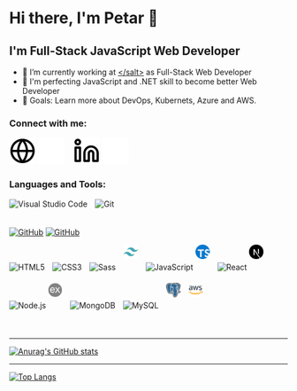 # Hi there, I'm Petar 👋

## I'm Full-Stack JavaScript Web Developer

- 🌱 I’m currently working at [\</salt>](https://www.salt.dev/) as Full-Stack Web Developer
- 👯 I'm perfecting JavaScript and .NET skill to become better Web Developer
- 🥅 Goals: Learn more about DevOps, Kubernets, Azure and AWS.

### Connect with me:

[![website](./img/globe-light.svg)](https://www.petar.no/#gh-light-mode-only)
[![website](./img/globe-dark.svg)](https://www.petar.no/#gh-dark-mode-only)
&nbsp;&nbsp;
[![website](./img/linkedin-light.svg)](https://www.linkedin.com/in/petarj/#gh-light-mode-only)
[![website](./img/linkedin-dark.svg)](https://www.linkedin.com/in/petarj/#gh-dark-mode-only)

### Languages and Tools:

<img alt="Visual Studio Code" width="26px" src="https://cdn.jsdelivr.net/gh/devicons/devicon/icons/vscode/vscode-original.svg" style="padding:0 10px 20px 0" />
<img alt="Git" width="26px" src="https://cdn.jsdelivr.net/gh/devicons/devicon/icons/git/git-original.svg" style="padding:0 10px 20px 0" />

[<img alt="GitHub" width="26px" src="https://user-images.githubusercontent.com/3369400/139447912-e0f43f33-6d9f-45f8-be46-2df5bbc91289.png" style="padding:0 10px 20px 0padding-bottom:200px;" />](https://github.com/PetarJovanovic#gh-dark-mode-only)
[<img alt="GitHub" width="26px" src="https://user-images.githubusercontent.com/3369400/139448065-39a229ba-4b06-434b-bc67-616e2ed80c8f.png" style="padding:0 10px 20px 0padding-bottom:200px;" />](https://github.com/PetarJovanovic#gh-light-mode-only)

<img alt="HTML5" width="26px" src="https://cdn.jsdelivr.net/gh/devicons/devicon/icons/html5/html5-original.svg" style="padding:0 10px 20px 0" />
<img alt="CSS3" width="26px" src="https://cdn.jsdelivr.net/gh/devicons/devicon/icons/css3/css3-original.svg" style="padding:0 10px 20px 0" />
<img alt="Sass" width="26px" src="https://cdn.jsdelivr.net/gh/devicons/devicon/icons/sass/sass-original.svg" style="padding:0 10px 20px 0" />
<img alt="Tailwind" width="26px" src="./img/tailwind.png" style="padding:0 10px 20px 0" />
<img alt="JavaScript" width="26px" src="https://cdn.jsdelivr.net/gh/devicons/devicon/icons/javascript/javascript-original.svg" style="padding:0 10px 20px 0padding-bottom:10px;" />
<img alt="TypeScript" width="26px" src="./img/typescript.png" style="padding:0 10px 20px 0" />
<img alt="React" width="26px" src="https://cdn.jsdelivr.net/gh/devicons/devicon/icons/react/react-original.svg" style="padding:0 10px 20px 0padding-bottom:10px;" />
<img alt="Next.js" width="26px" src="./img/nextjs.png" style="padding:0 10px 20px 0" />
<img alt="Node.js" width="26px" src="https://cdn.jsdelivr.net/gh/devicons/devicon/icons/nodejs/nodejs-original.svg" style="padding:0 10px 20px 0padding-bottom:10px;" />
<img alt="Express" width="26px" src="./img/express.png" style="padding:0 10px 20px 0" />
<img alt="MongoDB" width="26px" src="https://cdn.jsdelivr.net/gh/devicons/devicon/icons/mongodb/mongodb-original.svg" style="padding:0 10px 20px 0" />
<img alt="MySQL" width="26px" src="https://cdn.jsdelivr.net/gh/devicons/devicon/icons/mysql/mysql-original.svg" style="padding:0 10px 20px 0" />
<img alt="PostgreSQL" width="26px" src="./img/postgresql.png" style="padding:0 10px 20px 0" />
<img alt="AWS" width="26px" src="./img/aws.png" style="padding:0 0 20px 0;" />

<br />
<br />

---

[![Anurag's GitHub stats](https://github-readme-stats.vercel.app/api?username=PetarJovanovic&show_icons=true&hide_border=true&theme=transparent&count_private=true&hide=stars,prs,issues&include_all_commits=true)](https://github.com/anuraghazra/github-readme-stats)

---

[![Top Langs](https://github-readme-stats.vercel.app/api/top-langs/?username=PetarJovanovic&show_icons=true&hide_border=true&theme=transparent)](https://github.com/anuraghazra/github-readme-stats)
